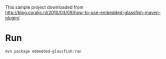 This sample project downloaded from http://blog.coralic.nl/2010/03/09/how-to-use-embedded-glassfish-maven-plugin/

# Run
```
mvn package embedded-glassfish:run
```

